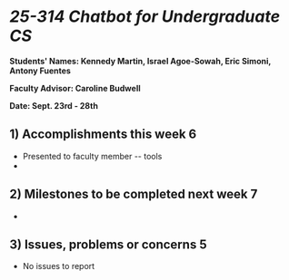 # *25-314 Chatbot for Undergraduate CS*

**Students' Names: Kennedy Martin, Israel Agoe-Sowah, Eric Simoni, Antony Fuentes**

**Faculty Advisor: Caroline Budwell**

**Date: Sept. 23rd - 28th**

## 1) Accomplishments this week 6
   - Presented to faculty member -- tools 
   - 

## 2) Milestones to be completed next week 7
   - 

## 3) Issues, problems or concerns 5
   - No issues to report 
